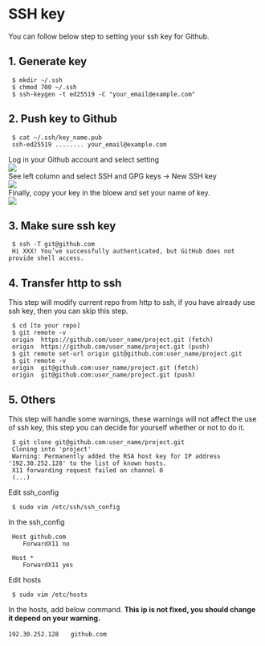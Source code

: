 # SSH key

You can follow below step to setting your ssh key for Github.

## 1. Generate key 
```
 $ mkdir ~/.ssh
 $ chmod 700 ~/.ssh
 $ ssh-keygen -t ed25519 -C "your_email@example.com"
```
## 2. Push key to Github
```
 $ cat ~/.ssh/key_name.pub 
 ssh-ed25519 ........ your_email@example.com
```
Log in your Github account and select setting\
![](https://i.imgur.com/NddBUYg.png)\
See left column and select SSH and GPG keys → New SSH key\
![](https://i.imgur.com/heWiCrV.png)\
Finally, copy your key in the bloew and set your name of key.\
![](https://i.imgur.com/3VUGFkC.png)

## 3. Make sure ssh key 
```
 $ ssh -T git@github.com
 Hi XXX! You’ve successfully authenticated, but GitHub does not provide shell access.
```

## 4. Transfer http to ssh

This step will modify current repo from http to ssh, if you have already use ssh key, then you can skip this step. 
```
 $ cd [to your repo]
 $ git remote -v
 origin  https://github.com/user_name/project.git (fetch)
 origin  https://github.com/user_name/project.git (push)
 $ git remote set-url origin git@github.com:user_name/project.git
 $ git remote -v
 origin  git@github.com:user_name/project.git (fetch)
 origin  git@github.com:user_name/project.git (push)
```

## 5. Others

This step will handle some warnings, these warnings will not affect the use of ssh key, this step you can decide for yourself whether or not to do it.
```
 $ git clone git@github.com:user_name/project.git
 Cloning into 'project'
 Warning: Permanently added the RSA host key for IP address  '192.30.252.128' to the list of known hosts.
 X11 forwarding request failed on channel 0
 (...)
```

Edit ssh_config
```
 $ sudo vim /etc/ssh/ssh_config
```

In the ssh_config
```
 Host github.com
    ForwardX11 no

 Host *
    ForwardX11 yes
```

Edit hosts
```
 $ sudo vim /etc/hosts
```

In the hosts, add below command.
**This ip is not fixed, you should change it depend on your warning.**
```
192.30.252.128　　github.com
```